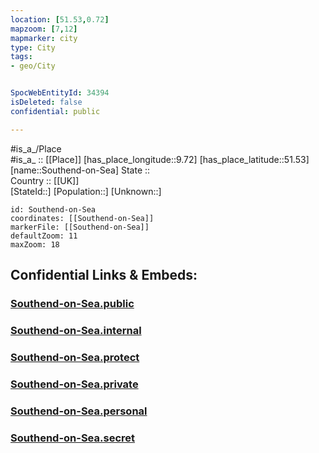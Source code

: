 ```yaml
---
location: [51.53,0.72] 
mapzoom: [7,12] 
mapmarker: city 
type: City
tags:
- geo/City


SpocWebEntityId: 34394
isDeleted: false
confidential: public

---
```

#is_a_/Place  
#is_a_ :: [[Place]] 
[has_place_longitude::9.72] 
[has_place_latitude::51.53] 
[name::Southend-on-Sea] 
State ::  
Country :: [[UK]]  
[StateId::] 
[Population::] 
[Unknown::] 


```leaflet
id: Southend-on-Sea
coordinates: [[Southend-on-Sea]] 
markerFile: [[Southend-on-Sea]] 
defaultZoom: 11 
maxZoom: 18
```


## Confidential Links & Embeds: 

### [Southend-on-Sea.public](/_public/\Earth\Continent\Europe\Europe~North\UK\England\Regions~England\East_of_England\Essex\cities~EssexSouthend-on-Sea.public.md) 

### [Southend-on-Sea.internal](/_internal/\Earth\Continent\Europe\Europe~North\UK\England\Regions~England\East_of_England\Essex\cities~EssexSouthend-on-Sea.internal.md) 

### [Southend-on-Sea.protect](/_protect/\Earth\Continent\Europe\Europe~North\UK\England\Regions~England\East_of_England\Essex\cities~EssexSouthend-on-Sea.protect.md) 

### [Southend-on-Sea.private](/_private/\Earth\Continent\Europe\Europe~North\UK\England\Regions~England\East_of_England\Essex\cities~EssexSouthend-on-Sea.private.md) 

### [Southend-on-Sea.personal](/_personal/\Earth\Continent\Europe\Europe~North\UK\England\Regions~England\East_of_England\Essex\cities~EssexSouthend-on-Sea.personal.md) 

### [Southend-on-Sea.secret](/_secret/\Earth\Continent\Europe\Europe~North\UK\England\Regions~England\East_of_England\Essex\cities~EssexSouthend-on-Sea.secret.md)

